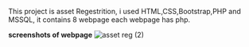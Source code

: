 This project is asset Regestrition, i used HTML,CSS,Bootstrap,PHP and MSSQL, it contains 8 webpage each webpage has php.

**screenshots of webpage**
![asset reg (2)](https://github.com/user-attachments/assets/3efe1566-d3c5-4b2c-a405-332f64a96e07)

